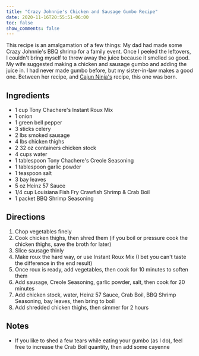 ```yaml
---
title: "Crazy Johnnie's Chicken and Sausage Gumbo Recipe"
date: 2020-11-16T20:55:51-06:00
toc: false
show_comments: false
---
```


This recipe is an amalgamation of a few things: My dad had made some Crazy Johnnie's BBQ shrimp for a family event. Once I peeled the leftovers, I couldn't bring myself to throw away the juice because it smelled so good. My wife suggested making a chicken and sausage gumbo and adding the juice in. I had never made gumbo before, but my sister-in-law makes a good one. Between her recipe, and [Cajun Ninja's](https://www.youtube.com/watch?v=FqUOBaSVHZE) recipe, this one was born.

## Ingredients

- 1 cup Tony Chachere's Instant Roux Mix
- 1 onion
- 1 green bell pepper
- 3 sticks celery
- 2 lbs smoked sausage
- 4 lbs chicken thighs
- 2 32 oz containers chicken stock
- 4 cups water
- 1 tablespoon Tony Chachere's Creole Seasoning
- 1 tablespoon garlic powder
- 1 teaspoon salt
- 3 bay leaves
- 5 oz Heinz 57 Sauce
- 1/4 cup Louisiana Fish Fry Crawfish Shrimp & Crab Boil
- 1 packet BBQ Shrimp Seasoning

## Directions

1. Chop vegetables finely
1. Cook chicken thighs, then shred them (if you boil or pressure cook the chicken thighs, save the broth for later)
1. Slice sausage thinly
1. Make roux the hard way, or use Instant Roux Mix (I bet you can't taste the difference in the end result)
1. Once roux is ready, add vegetables, then cook for 10 minutes to soften them
1. Add sausage, Creole Seasoning, garlic powder, salt, then cook for 20 minutes
1. Add chicken stock, water, Heinz 57 Sauce, Crab Boil, BBQ Shrimp Seasoning, bay leaves, then bring to boil
1. Add shredded chicken thighs, then simmer for 2 hours

## Notes

- If you like to shed a few tears while eating your gumbo (as I do), feel free to increase the Crab Boil quantity, then add some cayenne
